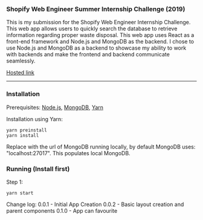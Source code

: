 ### Shopify Web Engineer Summer Internship Challenge (2019)

This is my submission for the Shopify Web Engineer Internship Challenge. This web app allows users to quickly search the database to retrieve information regarding proper waste disposal. This web app uses React as a front-end framework and Node.js and MongoDB as the backend. I chose to use Node.js and MongoDB as a backend to showcase my ability to work with backends and make the frontend and backend communicate seamlessly.

[Hosted link]()
***

### Installation
Prerequisites:
[Node.js](https://nodejs.org/en/download/),
[MongoDB](https://www.mongodb.com/download-center/community),
[Yarn](https://www.npmjs.com/package/yarn)

Installation using Yarn:
```
yarn preinstall
yarn install
```
Replace <dbname> with the url of MongoDB running locally, by default MongoDB uses: "localhost:27017". This populates local MongoDB.

### Running (Install first)

Step 1:

`yarn start`

Change log:
0.0.1 - Initial App Creation
0.0.2 - Basic layout creation and parent components
0.1.0 - App can favourite
